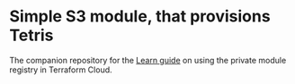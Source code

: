 # Simple S3 module, that provisions Tetris

The companion repository for the [Learn guide](https://learn.hashicorp.com/terraform/modules/private-modules) on using the private module registry in Terraform Cloud.

